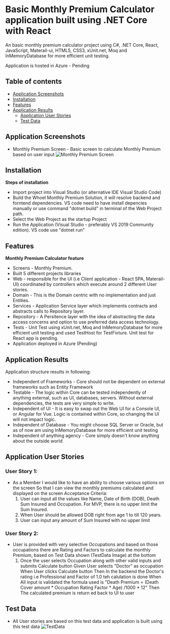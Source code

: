 ﻿# Basic Monthly Premium Calculator application built using .NET Core with React
An basic monthly premium calculator project using C#, .NET Core, React, JavaScript, Materail-ui, HTML5, CSS3, xUnit.net, Moq and InMemoryDatabase for more efficient unit testing.

Application is hosted in Azure - Pending

## Table of contents
<!--ts-->
   * [Application Screenshots](#application-screenshots)
   * [Installation](#installation)
   * [Features](#features)
   * [Application Results](#application-results)
	 * [Application User Stories](#application-user-stories)
	 * [Test Data](#test-data)
<!--te-->

## Application Screenshots
- Monthly Premium Screen - Basic screen to calculate Monthly Premium based on user input
![Monthly Premium Screen]()

## Installation
**Steps of installation**
- Import project into Visual Studio (or alternative IDE Visual Studio Code)
- Build the Whoel Monthly Premium Solution, it will resolve backend and forntend dependencies. VS code need to have install depencies manually or use command "dotnet build" in terminal of the Web Project path.
- Select the Web Project as the startup Project 
- Run the Application (Visual Studio - preferably VS 2019 Community edition). VS code use "dotnet run"


## Features
**Monthly Premium Calculator feature**
- Screens - Monthly Premium.
- Built 5 different projects libraries
- Web - responsible for the UI (i.e Client application - React SPA, Materail-UI) coordinated by controllers which execute around 2 different User stories.
- Domain - This is the Domain centric with no implementation and just Entities.
- Services - Application Service layer which implements contracts and abstracts calls to Repository layer.
- Repository - A Persitence layer with the idea of abstracting the data access concerns and option to use preferred data access technology. 
- Tests - Unit Test using xUnit.net, Moq and InMemoryDatabase for more efficient unit testing and used TestHost for TestFixture. Unit test for React app is pending.
- Application deployed in Azure (Pending) 

## Application Results
Application structure results in following:
- Independent of Frameworks - Core should not be dependent on external frameworks such as Entity Framework
- Testable - The logic within Core can be tested independently of anything external, such as UI, databases, servers. Without external dependencies, the tests are very simple to write.
- Independent of UI - It is easy to swap out the Web UI for a Console UI, or Angular for Vue. Logic is contained within Core, so changing the UI will not impact logic.
- Independent of Database - You might choose SQL Server or Oracle, but as of now am using InMemoryDatabase for more efficient unit testing
- Independent of anything agency - Core simply doesn't know anything about the outside world

## Application User Stories
### User Story 1:
- As a Member I would like to have an ability to choose various options on the screen So that I can view the monthly premiums calculated and displayed on the screen
	Acceptance Criteria:
	1. User can input all the values like Name, Date of Birth (DOB), Death Sum Insured and Occupation. For MVP, there is no upper limit	the Sum Insured.
	2. When User should be allowed DOB right from age 1 to till 120 years.
	3. User can input any amount of Sum Insured with no upper limit

### User Story 2:
- User is provided with very selective Occupations and based on those occupations there are Rating and Factors to calculate the monthly Premium, based on Test Data shown (TestData Image) at the bottom
	1. Once the user selects Occupation along with other valid inputs and submits Calculate button
		Given User selects "Doctor" as occupation 
		When User clicks Calculate button 
		Then In the backend the Doctor's rating i.e Professional and Factor of 1.0 teh calulation is done
    When All input is validated the formula used is "Death Premium = (Death Cover amount * Occupation Rating Factor * Age) /1000 * 12"
    Then The calculated premium is return ed back to UI to user 


## Test Data
- All User stories are based on this test data and application is built using this test data
![TestData]()
		     


